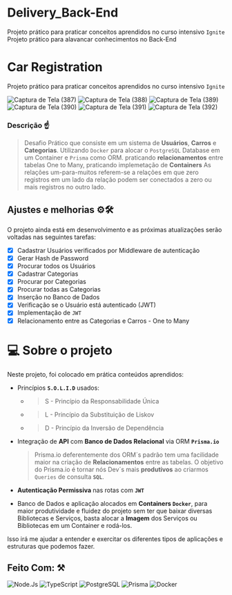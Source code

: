 # Delivery_Back-End
Projeto prático para praticar conceitos aprendidos no curso intensivo `Ignite`
Projeto prático para alavancar conhecimentos no Back-End

# Car Registration
Projeto prático para praticar conceitos aprendidos no curso intensivo `Ignite`

![Captura de Tela (387)](https://user-images.githubusercontent.com/77081114/167625935-7ff9257e-6046-4302-bd72-694c458c7bdc.png)
![Captura de Tela (388)](https://user-images.githubusercontent.com/77081114/167625944-0ad718ca-f4a4-4417-8f96-2edc34d4f907.png)
![Captura de Tela (389)](https://user-images.githubusercontent.com/77081114/167625946-b1c508a6-02d0-4c54-b50b-ff473752dd18.png)
![Captura de Tela (390)](https://user-images.githubusercontent.com/77081114/167625947-6713a638-81c0-48ce-a025-ed7abe5eaf4f.png)
![Captura de Tela (391)](https://user-images.githubusercontent.com/77081114/167625949-3eba9c64-d5ff-44f0-818d-fea4948de2cb.png)
![Captura de Tela (392)](https://user-images.githubusercontent.com/77081114/167625951-ed1556a9-7ded-420f-90ad-82fdbbc4b187.png)

### Descrição ☝
> Desafio Prático
> que consiste em um sistema de **Usuários**, **Carros** e **Categorias**. Utilizando `Docker` para alocar o `PostgreSQL` Database em um Container e  `Prisma` como ORM.
> praticando **relacionamentos** entre tabelas One to Many, praticando implemetação de **Containers**
> As relações um-para-muitos referem-se a relações em que zero registros em um lado da relação podem ser conectados a zero ou mais registros no outro lado.


## Ajustes e melhorias ⚙🛠

O projeto ainda está em desenvolvimento e as próximas atualizações serão voltadas nas seguintes tarefas:

- [x] Cadastrar Usuários verificados por Middleware de autenticação
- [x] Gerar Hash de Password
- [x] Procurar todos os Usuários
- [x] Cadastrar Categorias
- [x] Procurar por Categorias
- [x] Procurar todas as Categorias
- [x] Inserção no Banco de Dados
- [x] Verificação se o Usuário está autenticado (JWT)
- [x] Implementação de `JWT`
- [x] Relacionamento entre as Categorias e Carros - One to Many

# 💻 Sobre o projeto

Neste projeto, foi colocado em prática conteúdos aprendidos:

- Princípios **`S.O.L.I.D`** usados:

  -   > S - Princípio da Responsabilidade Única
  -   > L - Princípio da Substituição de Liskov
  -   > D - Princípio da Inversão de Dependência
 
- Integração de **API** com **Banco de Dados Relacional** via ORM **`Prisma.io`**
  > Prisma.io deferentemente dos ORM´s padrão tem uma facilidade maior na criação de **Relacionamentos** entre as tabelas. O objetivo do Prisma.io é tornar nós Dev´s mais **produtivos** ao criarmos `Queries` de consulta **`SQL`**.
- **Autenticação Permissiva** nas rotas com **`JWT`**
- Banco de Dados e aplicação alocados em  **Containers `Docker`**, para maior produtividade e fluidez do projeto sem ter que baixar diversas Bibliotecas e Serviços, basta alocar a **Imagem** dos Serviços ou Bibliotecas em um Container e rodá-los.

Isso irá me ajudar a entender e exercitar os diferentes tipos de aplicações e estruturas que podemos fazer.

## Feito Com: ⚒
![Node.Js](https://img.shields.io/badge/Node.js-52b788?style=for-the-badge&logo=node.js&logoColor=white)
![TypeScript](https://img.shields.io/badge/TypeScript-00b4d8?style=for-the-badge&logo=typescript&logoColor=white)
![PostgreSQL](https://img.shields.io/badge/PostgreSQL-316192?style=for-the-badge&logo=postgresql&logoColor=white)
![Prisma](https://img.shields.io/badge/Prisma-0a9396?style=for-the-badge&logo=prisma&logoColor=white)
![Docker](https://img.shields.io/badge/Docker-2496ED?style=for-the-badge&logo=docker&logoColor=white)




